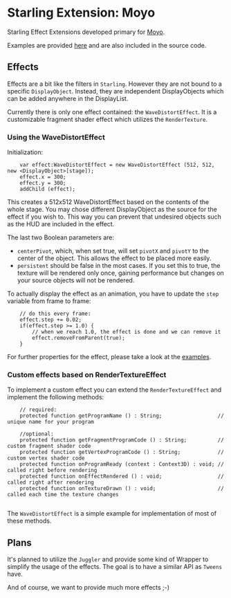 # Starling Extension: Moyo

Starling Effect Extensions developed primary for [Moyo][moyo].

Examples are provided [here][example] and are also included in the source code.

## Effects
Effects are a bit like the filters in `Starling`. However they are not bound to a specific `DisplayObject`. Instead,
they are independent DisplayObjects which can be added anywhere in the DisplayList.

Currently there is only one effect contained: the `WaveDistortEffect`. It is a customizable fragment shader effect
which utilizes the `RenderTexture`.

### Using the WaveDistortEffect

Initialization:

```
    var effect:WaveDistortEffect = new WaveDistortEffect (512, 512, new <DisplayObject>[stage]);
    effect.x = 300;
    effect.y = 300;
    addChild (effect);
```

This creates a 512x512 WaveDistortEffect based on the contents of the whole stage. You may chose different DisplayObject
as the source for the effect if you wish to. This way you can prevent that undesired objects such as the HUD are
included in the effect.

The last two Boolean parameters are:
 - `centerPivot`, which, when set true, will set `pivotX` and `pivotY` to the center of the object. This allows the effect to be placed more
    easily.
 - `persistent` should be false in the most cases. If you set this to true, the texture will be rendered only once,
    gaining performance but changes on your source objects will not be rendered.

To actually display the effect as an animation, you have to update the `step` variable from frame to frame:
```
    // do this every frame:
    effect.step += 0.02;
    if(effect.step >= 1.0) {
        // when we reach 1.0, the effect is done and we can remove it
        effect.removeFromParent(true);
    }
```

For further properties for the effect, please take a look at the [examples][example].

### Custom effects based on RenderTextureEffect

To implement a custom effect you can extend the `RenderTextureEffect` and implement the following methods:

```
    // required:
    protected function getProgramName () : String;                  // unique name for your program
    
    //optional:
    protected function getFragmentProgramCode () : String;          // custom fragment shader code
    protected function getVertexProgramCode () : String;            // custom vertex shader code
    protected function onProgramReady (context : Context3D) : void; // called right before rendering
    protected function onEffectRendered () : void;                  // called right after rendering
    protected function onTextureDrawn () : void;                    // called each time the texture changes
    
```

The `WaveDistortEffect` is a simple example for implementation of most of these methods.

## Plans
It's planned to utilize the `Juggler` and provide some kind of Wrapper to simplify the usage of the effects. The goal
is to have a similar API as `Tweens` have.

And of course, we want to provide much more effects ;-)

 [example]: http://labs.nkuebler.de/starling-extension-moyo
 [moyo]: http://moyo-game.com
